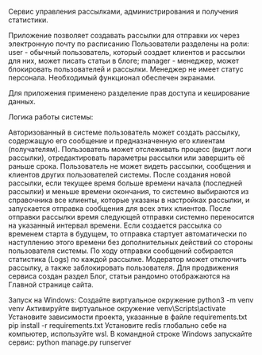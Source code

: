 Сервис управления рассылками, администрирования и получения статистики.

Приложение позволяет создавать рассылки для отправки их через электронную почту по расписанию 
Пользователи разделены на роли: user - обычный пользователь, который создает клиентов и рассылки для них, может писать статьи в блоге; manager - менеджер, может блокировать пользователей и рассылки. 
Менеджер не имеет статус персонала. Необходимый функционал обеспечен экранами.

Для приложения применено разделение прав доступа и кеширование данных.

Логика работы системы:

Авторизованный в системе пользователь может создать рассылку, содержащую его сообщение и предназначенную его клиентам (получателям).
Пользователь может отслеживать процесс (видит логи рассылки), отредактировать параметры рассылки или завершить её раньше срока.
Пользователь не может видеть рассылки, сообщения и клиентов других пользователей системы.
После создания новой рассылки, если текущее время больше времени начала (последней рассылки) и меньше времени окончания, то системно выбираются из справочника все клиенты, которые указаны в настройках рассылки, и запускается отправка сообщения для всех этих клиентов.
После отправки рассылки время следующей отправки системно переносится на указанный интервал времени.
Если создается рассылка со временем старта в будущем, то отправка стартует автоматически по наступлению этого времени без дополнительных действий со стороны пользователя системы.
По ходу отправки сообщений собирается статистика (Logs) по каждой рассылке.
Модератор может отключить рассылку, а также заблокировать пользователя.
Для продвижения сервиса создан раздел Блог, статьи рандомно отображаются на Главной странице сайта.


Запуск на Windows:
Создайте виртуальное окружение python3 -m venv venv
Активируйте виртуальное окружение venv\Scripts\activate
Установите зависимости проекта, указанные в файле requirements.txt pip install -r requirements.txt
Установите redis глобально себе на компьютер, используйте wsl.
В командной строке Windows запускайте сервис: python manage.py runserver


